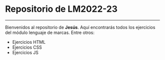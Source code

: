 # Repositorio de LM2022-23
--------------------------
Bienvenidos al repositorio de **Jesús**. Aquí encontrarás todos los ejercicios del módulo lenguaje de marcas. Entre otros:
- Ejercicios HTML
- Ejercicios CSS
- Ejercicios JS
